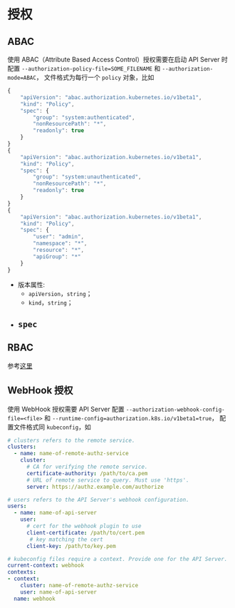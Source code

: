 # 授权

## ABAC
使用 ABAC（Attribute Based Access Control）授权需要在启动 API Server 时配置 `--authorization-policy-file=SOME_FILENAME` 和 `--authorization-mode=ABAC`，
文件格式为每行一个 `policy` 对象，比如
```js
{
    "apiVersion": "abac.authorization.kubernetes.io/v1beta1",
    "kind": "Policy",
    "spec": {
        "group": "system:authenticated",
        "nonResourcePath": "*",
        "readonly": true
    }
}
{
    "apiVersion": "abac.authorization.kubernetes.io/v1beta1",
    "kind": "Policy",
    "spec": {
        "group": "system:unauthenticated",
        "nonResourcePath": "*",
        "readonly": true
    }
}
{
    "apiVersion": "abac.authorization.kubernetes.io/v1beta1",
    "kind": "Policy",
    "spec": {
        "user": "admin",
        "namespace": "*",
        "resource": "*",
        "apiGroup": "*"
    }
}
```

- 版本属性:
  - `apiVersion`，`string`；
  - `kind`，`string`；
- `spec`
  -
## RBAC
参考[这里](./rbac.md)

## WebHook 授权
使用 WebHook 授权需要 API Server 配置 `--authorization-webhook-config-file=<file>` 和 `--runtime-config=authorization.k8s.io/v1beta1=true`，
配置文件格式同 `kubeconfig`，如
```yml
# clusters refers to the remote service.
clusters:
  - name: name-of-remote-authz-service
    cluster:
      # CA for verifying the remote service.
      certificate-authority: /path/to/ca.pem
      # URL of remote service to query. Must use 'https'.
      server: https://authz.example.com/authorize

# users refers to the API Server's webhook configuration.
users:
  - name: name-of-api-server
    user:
      # cert for the webhook plugin to use
      client-certificate: /path/to/cert.pem
       # key matching the cert
      client-key: /path/to/key.pem

# kubeconfig files require a context. Provide one for the API Server.
current-context: webhook
contexts:
- context:
    cluster: name-of-remote-authz-service
    user: name-of-api-server
  name: webhook
```